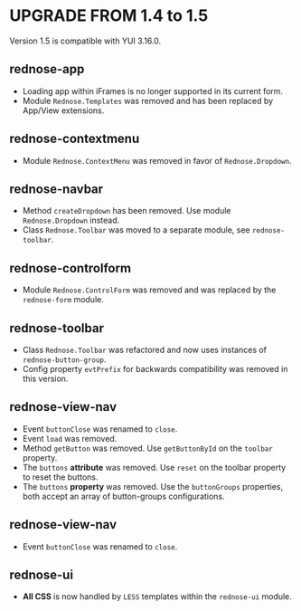 # UPGRADE FROM 1.4 to 1.5

Version 1.5 is compatible with YUI 3.16.0.

## rednose-app

 * Loading app within iFrames is no longer supported in its current form.
 * Module `Rednose.Templates` was removed and has been replaced by App/View extensions.

## rednose-contextmenu

 * Module `Rednose.ContextMenu` was removed in favor of `Rednose.Dropdown`.

## rednose-navbar

 * Method `createDropdown` has been removed. Use module `Rednose.Dropdown` instead.
 * Class `Rednose.Toolbar` was moved to a separate module, see `rednose-toolbar`.

## rednose-controlform

* Module `Rednose.ControlForm` was removed and was replaced by the `rednose-form` module.

## rednose-toolbar

 * Class `Rednose.Toolbar` was refactored and now uses instances of `rednose-button-group`.
 * Config property `evtPrefix` for backwards compatibility was removed in this version.

## rednose-view-nav

 * Event `buttonClose` was renamed to `close`.
 * Event `load` was removed.
 * Method `getButton` was removed. Use  `getButtonById` on the `toolbar` property.
 * The `buttons` **attribute** was removed. Use `reset` on the toolbar property to reset the buttons.
 * The `buttons` **property** was removed. Use the `buttonGroups` properties, both accept an array of button-groups configurations.

## rednose-view-nav

 * Event `buttonClose` was renamed to `close`.

## rednose-ui

* **All CSS** is now handled by `LESS` templates within the `rednose-ui` module.
